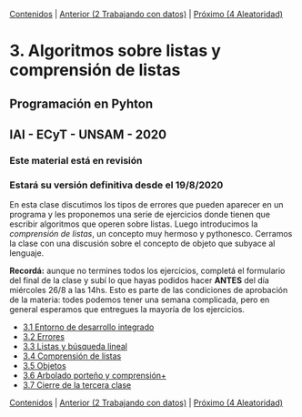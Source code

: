 [Contenidos](../Contenidos.md) \| [Anterior (2 Trabajando con datos)](../02_Datos/00_Resumen.md) \| [Próximo (4 Aleatoridad)](../04_Random_Plt_Dbg/00_Resumen.md)

# 3. Algoritmos sobre listas y comprensión de listas
## Programación en Pyhton
## IAI - ECyT - UNSAM - 2020

### **Este material está en revisión**
### Estará su versión definitiva desde el 19/8/2020


En esta clase discutimos los tipos de errores que pueden aparecer en un programa y les proponemos una serie de ejercicios donde tienen que escribir algoritmos que operen sobre listas. Luego introducimos la _comprensión de listas_, un concepto muy hermoso y pythonesco. Cerramos la clase con una discusión sobre el concepto de objeto que subyace al lenguaje.

**Recordá:** aunque no termines todos los ejercicios, completá el formulario del final de la clase y subí lo que hayas podidos hacer **ANTES** del día miércoles 26/8 a las 14hs. Esto es parte de las condiciones de aprobación de la materia: todes podemos tener una semana complicada, pero en general esperamos que entregues la mayoría de los ejercicios. 

* [3.1 Entorno de desarrollo integrado](01_IDE.md)
* [3.2 Errores](02_Bugs.md)
* [3.3 Listas y búsqueda lineal](03_IteradoresLista.md)
* [3.4 Comprensión de listas](04_Comprension_Listas.md)
* [3.5 Objetos](05_Objetos.md)
* [3.6 Arbolado porteño y comprensión+](06_Arboles2_LC.md)
* [3.7 Cierre de la tercera clase](07_Cierre.md)


[Contenidos](../Contenidos.md) \| [Anterior (2 Trabajando con datos)](../02_Datos/00_Resumen.md) \| [Próximo (4 Aleatoridad)](../04_Random_Plt_Dbg/00_Resumen.md)
